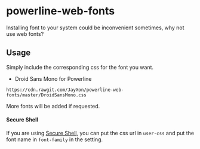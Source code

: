 # powerline-web-fonts

Installing font to your system could be inconvenient sometimes, why not use web fonts?

## Usage

Simply include the corresponding css for the font you want.

* Droid Sans Mono for Powerline
```
https://cdn.rawgit.com/JayXon/powerline-web-fonts/master/DroidSansMono.css
```

More fonts will be added if requested.

#### Secure Shell

If you are using [Secure Shell](https://chrome.google.com/webstore/detail/secure-shell/pnhechapfaindjhompbnflcldabbghjo), you can put the css url in `user-css` and put the font name in `font-family` in the setting.
